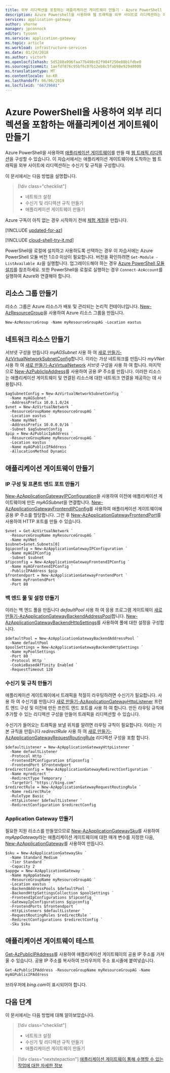 ```yaml
---
title: 외부 리디렉션을 포함하는 애플리케이션 게이트웨이 만들기 - Azure PowerShell | Microsoft Docs
description: Azure Powershell을 사용하여 웹 트래픽을 외부 사이트로 리디렉션하는 애플리케이션 게이트웨이를 만드는 방법을 알아봅니다.
services: application-gateway
author: vhorne
manager: jpconnock
editor: tysonn
ms.service: application-gateway
ms.topic: article
ms.workload: infrastructure-services
ms.date: 01/24/2018
ms.author: victorh
ms.openlocfilehash: 5d5280a996faa77b498c02f904f250e88b1fdbe0
ms.sourcegitcommit: 1aefdf876c95bf6c07b12eb8c5fab98e92948000
ms.translationtype: MT
ms.contentlocale: ko-KR
ms.lasthandoff: 06/06/2019
ms.locfileid: "66729601"
---
```

# <a name="create-an-application-gateway-with-external-redirection-using-azure-powershell"></a>Azure PowerShell을 사용하여 외부 리디렉션을 포함하는 애플리케이션 게이트웨이 만들기

Azure PowerShell을 사용하여 [애플리케이션 게이트웨이](application-gateway-introduction.md)를 만들 때 [웹 트래픽 리디렉션](application-gateway-multi-site-overview.md)을 구성할 수 있습니다. 이 자습서에서는 애플리케이션 게이트웨이에 도착하는 웹 트래픽을 외부 사이트에 리디렉션하는 수신기 및 규칙을 구성합니다.

이 문서에서는 다음 방법을 설명합니다.

> [!div class="checklist"]
> * 네트워크 설정
> * 수신기 및 리디렉션 규칙 만들기
> * 애플리케이션 게이트웨이 만들기

Azure 구독이 아직 없는 경우 시작하기 전에 [체험 계정](https://azure.microsoft.com/free/?WT.mc_id=A261C142F)을 만듭니다.

[!INCLUDE [updated-for-az](../../includes/updated-for-az.md)]

[!INCLUDE [cloud-shell-try-it.md](../../includes/cloud-shell-try-it.md)]

PowerShell을 로컬에 설치하고 사용하도록 선택하는 경우 이 자습서에는 Azure PowerShell 모듈 버전 1.0.0 이상이 필요합니다. 버전을 확인하려면 `Get-Module -ListAvailable Az`을 실행합니다. 업그레이드해야 하는 경우 [Azure PowerShell 모듈 설치](/powershell/azure/install-az-ps)를 참조하세요. 또한 PowerShell을 로컬로 실행하는 경우 `Connect-AzAccount`를 실행하여 Azure와 연결해야 합니다.

## <a name="create-a-resource-group"></a>리소스 그룹 만들기

리소스 그룹은 Azure 리소스가 배포 및 관리되는 논리적 컨테이너입니다. [New-AzResourceGroup](/powershell/module/az.resources/new-azresourcegroup)을 사용하여 Azure 리소스 그룹을 만듭니다.  

```azurepowershell-interactive
New-AzResourceGroup -Name myResourceGroupAG -Location eastus
```

## <a name="create-network-resources"></a>네트워크 리소스 만들기

서브넷 구성을 만듭니다 *myAGSubnet* 사용 하 여 [새로 만들기-AzVirtualNetworkSubnetConfig](/powershell/module/az.network/new-azvirtualnetworksubnetconfig)합니다. 이라는 가상 네트워크를 만듭니다 *myVNet* 사용 하 여 [새로 만들기-AzVirtualNetwork](/powershell/module/az.network/new-azvirtualnetwork) 서브넷 구성을 사용 하 여 합니다. 마지막으로 [New-AzPublicIpAddress](/powershell/module/az.network/new-azpublicipaddress)를 사용하여 공용 IP 주소를 만듭니다. 이러한 리소스는 애플리케이션 게이트웨이 및 연결된 리소스에 대한 네트워크 연결을 제공하는 데 사용됩니다.

```azurepowershell-interactive
$agSubnetConfig = New-AzVirtualNetworkSubnetConfig `
  -Name myAGSubnet `
  -AddressPrefix 10.0.1.0/24
$vnet = New-AzVirtualNetwork `
  -ResourceGroupName myResourceGroupAG `
  -Location eastus `
  -Name myVNet `
  -AddressPrefix 10.0.0.0/16 `
  -Subnet $agSubnetConfig
$pip = New-AzPublicIpAddress `
  -ResourceGroupName myResourceGroupAG `
  -Location eastus `
  -Name myAGPublicIPAddress `
  -AllocationMethod Dynamic
```

## <a name="create-an-application-gateway"></a>애플리케이션 게이트웨이 만들기

### <a name="create-the-ip-configurations-and-frontend-port"></a>IP 구성 및 프론트 엔드 포트 만들기

[New-AzApplicationGatewayIPConfiguration](/powershell/module/az.network/new-azapplicationgatewayipconfiguration)을 사용하여 이전에 애플리케이션 게이트웨이에 만든 *myAGSubnet*을 연결합니다. [New-AzApplicationGatewayFrontendIPConfig](/powershell/module/az.network/new-azapplicationgatewayfrontendipconfig)를 사용하여 애플리케이션 게이트웨이에 공용 IP 주소를 할당합니다. 그런 후 [New-AzApplicationGatewayFrontendPort](/powershell/module/az.network/new-azapplicationgatewayfrontendport)를 사용하여 HTTP 포트를 만들 수 있습니다.

```azurepowershell-interactive
$vnet = Get-AzVirtualNetwork `
  -ResourceGroupName myResourceGroupAG `
  -Name myVNet
$subnet=$vnet.Subnets[0]
$gipconfig = New-AzApplicationGatewayIPConfiguration `
  -Name myAGIPConfig `
  -Subnet $subnet
$fipconfig = New-AzApplicationGatewayFrontendIPConfig `
  -Name myAGFrontendIPConfig `
  -PublicIPAddress $pip
$frontendport = New-AzApplicationGatewayFrontendPort `
  -Name myFrontendPort `
  -Port 80
```

### <a name="create-the-backend-pool-and-settings"></a>백 엔드 풀 및 설정 만들기

이라는 백 엔드 풀을 만듭니다 *defaultPool* 사용 하 여 응용 프로그램 게이트웨이 [새로 만들기-AzApplicationGatewayBackendAddressPool](/powershell/module/az.network/new-azapplicationgatewaybackendaddresspool)합니다. [New-AzApplicationGatewayBackendHttpSettings](/powershell/module/az.network/new-azapplicationgatewaybackendhttpsetting)를 사용하여 풀에 대한 설정을 구성합니다.

```azurepowershell-interactive
$defaultPool = New-AzApplicationGatewayBackendAddressPool `
  -Name defaultPool 
$poolSettings = New-AzApplicationGatewayBackendHttpSettings `
  -Name myPoolSettings `
  -Port 80 `
  -Protocol Http `
  -CookieBasedAffinity Enabled `
  -RequestTimeout 120
```

### <a name="create-the-listener-and-rule"></a>수신기 및 규칙 만들기

애플리케이션 게이트웨이에서 트래픽을 적절히 라우팅하려면 수신기가 필요합니다. 사용 하 여 수신기를 만듭니다 [새로 만들기-AzApplicationGatewayHttpListener](/powershell/module/az.network/new-azapplicationgatewayhttplistener) 프런트 엔드 구성 및 이전에 만든 프런트 엔드 포트를 사용 하 여 합니다. 만든 라우팅 규칙에 추가할 수 있는 리디렉션 구성을 만들어 트래픽을 리디렉션할 수 있습니다.

수신기가 들어오는 트래픽을 보낼 위치를 알려면 라우팅 규칙이 필요합니다. 이라는 기본 규칙을 만듭니다 *redirectRule* 사용 하 여 [새로 만들기-AzApplicationGatewayRequestRoutingRule](/powershell/module/az.network/new-azapplicationgatewayrequestroutingrule) 리디렉션 구성을 포함 합니다.

```azurepowershell-interactive
$defaultListener = New-AzApplicationGatewayHttpListener `
  -Name defaultListener `
  -Protocol Http `
  -FrontendIPConfiguration $fipconfig `
  -FrontendPort $frontendport
$redirectConfig = New-AzApplicationGatewayRedirectConfiguration `
  -Name myredirect `
  -RedirectType Temporary `
  -TargetUrl "https://bing.com"
$redirectRule = New-AzApplicationGatewayRequestRoutingRule `
  -Name redirectRule `
  -RuleType Basic `
  -HttpListener $defaultListener `
  -RedirectConfiguration $redirectConfig
```

### <a name="create-the-application-gateway"></a>Application Gateway 만들기

필요한 지원 리소스를 만들었으므로 [New-AzApplicationGatewaySku](/powershell/module/az.network/new-azapplicationgatewaysku)를 사용하여 *myAppGateway*라는 애플리케이션 게이트웨이에 대한 매개 변수를 지정한 다음, [New-AzApplicationGateway](/powershell/module/az.network/new-azapplicationgateway)를 사용하여 만듭니다.

```azurepowershell-interactive
$sku = New-AzApplicationGatewaySku `
  -Name Standard_Medium `
  -Tier Standard `
  -Capacity 2
$appgw = New-AzApplicationGateway `
  -Name myAppGateway `
  -ResourceGroupName myResourceGroupAG `
  -Location eastus `
  -BackendAddressPools $defaultPool `
  -BackendHttpSettingsCollection $poolSettings `
  -FrontendIpConfigurations $fipconfig `
  -GatewayIpConfigurations $gipconfig `
  -FrontendPorts $frontendport `
  -HttpListeners $defaultListener `
  -RequestRoutingRules $redirectRule `
  -RedirectConfigurations $redirectConfig `
  -Sku $sku
```

## <a name="test-the-application-gateway"></a>애플리케이션 게이트웨이 테스트

[Get-AzPublicIPAddress](/powershell/module/az.network/get-azpublicipaddress)를 사용하여 애플리케이션 게이트웨이의 공용 IP 주소를 가져올 수 있습니다. 공용 IP 주소를 복사하여 브라우저의 주소 표시줄에 붙여넣습니다.

```azurepowershell-interactive
Get-AzPublicIPAddress -ResourceGroupName myResourceGroupAG -Name myAGPublicIPAddress
```

브라우저에 *bing.com*이 표시되어야 합니다.

## <a name="next-steps"></a>다음 단계

이 문서에서는 다음 방법에 대해 알아보았습니다.

> [!div class="checklist"]
> * 네트워크 설정
> * 수신기 및 리디렉션 규칙 만들기
> * 애플리케이션 게이트웨이 만들기

> [!div class="nextstepaction"]
> [애플리케이션 게이트웨이 통해 수행할 수 있는 작업에 대한 자세한 정보](./application-gateway-introduction.md)

